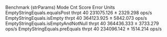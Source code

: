 Benchmark                            (strParams)   Mode  Cnt       Score      Error  Units
EmptyStringEquals.equalsPost                      thrpt   40  231075.126 ± 2329.298  ops/s
EmptyStringEquals.isEmpty                         thrpt   40  364123.925 ± 5842.073  ops/s
EmptyStringEquals.isEmptyAndNotNull               thrpt   40  364436.333 ± 3733.279  ops/s
EmptyStringEquals.preEquals                       thrpt   40  234096.142 ± 1514.214  ops/s